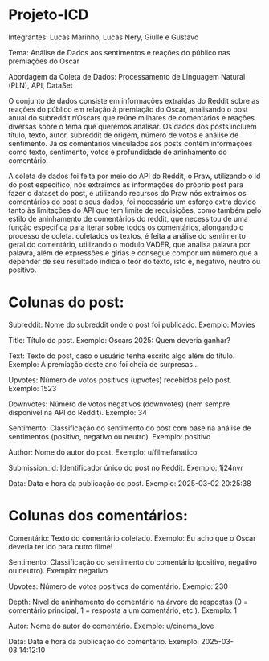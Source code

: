# Projeto-ICD

Integrantes: Lucas Marinho, Lucas Nery, Giulle e Gustavo

Tema: Análise de Dados aos sentimentos e reações do público nas premiações do Oscar

Abordagem da Coleta de Dados: Processamento de Linguagem Natural (PLN), API, DataSet

O conjunto de dados consiste em informações extraídas do Reddit sobre as reações do público em relação à premiação do Oscar, analisando o post anual do subreddit r/Oscars que reúne milhares de comentários e reações diversas sobre o tema que queremos analisar. Os dados dos posts incluem título, texto, autor, subreddit de origem, número de votos e análise de sentimento. Já os comentários vinculados aos posts contêm informações como texto, sentimento, votos e profundidade de aninhamento do comentário.

A coleta de dados foi feita por meio do API do Reddit, o Praw, utilizando o id do post específico, nós extraímos as informações do próprio post para fazer o dataset do post, e utilizando recursos do Praw nós extraímos os comentários do post e seus dados, foi necessário um esforço extra devido tanto às limitações do API que tem limite de requisições, como também pelo estilo de aninhamento de comentários do reddit, que necessitou de uma função específica para iterar sobre todos os comentários, alongando o processo de coleta. coletados os textos, é feita a análise do sentimento geral do comentário, utilizando o módulo VADER, que analisa palavra por palavra, além de expressões e gírias e consegue compor um número que a depender de seu resultado indica o teor do texto, isto é, negativo, neutro ou positivo.

# Colunas do post:

Subreddit: Nome do subreddit onde o post foi publicado.
Exemplo: Movies

Title: Título do post.
Exemplo: Oscars 2025: Quem deveria ganhar?

Text: Texto do post, caso o usuário tenha escrito algo além do título.
Exemplo: A premiação deste ano foi cheia de surpresas...

Upvotes: Número de votos positivos (upvotes) recebidos pelo post.
Exemplo: 1523

Downvotes: Número de votos negativos (downvotes) (nem sempre disponível na API do Reddit).
Exemplo: 34

Sentimento: Classificação do sentimento do post com base na análise de sentimentos (positivo, negativo ou neutro).
Exemplo: positivo

Author: Nome do autor do post.
Exemplo: u/filmefanatico

Submission_id: Identificador único do post no Reddit.
Exemplo: 1j24nvr

Data: Data e hora da publicação do post.
Exemplo: 2025-03-02 20:25:38

# Colunas dos comentários:

Comentário: Texto do comentário coletado.
Exemplo: Eu acho que o Oscar deveria ter ido para outro filme!

Sentimento: Classificação do sentimento do comentário (positivo, negativo ou neutro).
Exemplo: negativo

Upvotes: Número de votos positivos do comentário.
Exemplo: 230

Depth: Nível de aninhamento do comentário na árvore de respostas (0 = comentário principal, 1 = resposta a um comentário, etc.).
Exemplo: 1

Autor: Nome do autor do comentário.
Exemplo: u/cinema_love

Data: Data e hora da publicação do comentário.
Exemplo: 2025-03-03 14:12:10

